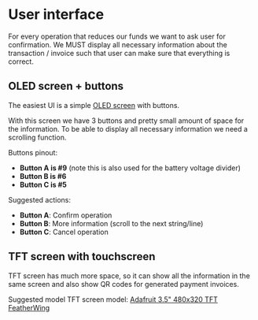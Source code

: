 # User interface

For every operation that reduces our funds we want to ask user for confirmation. We MUST display all necessary information about the transaction / invoice such that user can make sure that everything is correct.

## OLED screen + buttons

The easiest UI is a simple [OLED screen](https://www.adafruit.com/products/2900) with buttons.

With this screen we have 3 buttons and pretty small amount of space for the information. To be able to display all necessary information we need a scrolling function.

Buttons pinout:

- **Button A is #9** (note this is also used for the battery voltage divider)
- **Button B is #6**
- **Button C is #5**

Suggested actions:

- **Button A**: Confirm operation
- **Button B**: More information (scroll to the next string/line)
- **Button C**: Cancel operation

## TFT screen with touchscreen

TFT screen has much more space, so it can show all the information in the same screen and also show QR codes for generated payment invoices.

Suggested model TFT screen model: [Adafruit 3.5" 480x320 TFT FeatherWing](https://learn.adafruit.com/adafruit-3-5-tft-featherwing)